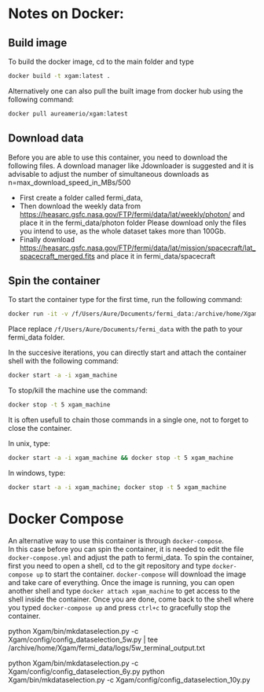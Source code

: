 # Notes on Docker:
## Build image
To build the docker image, cd to the main folder and type
```bash
docker build -t xgam:latest .
```
Alternatively one can also pull the built image from docker hub using the following command:
```bash
docker pull aureamerio/xgam:latest
```
## Download data
Before you are able to use this container, you need to download the following files. A download manager like Jdownloader is suggested and it is advisable to adjust the number of simultaneous downloads as n=max_download_speed_in_MBs/500
- First create a folder called fermi_data,
- Then download the weekly data from https://heasarc.gsfc.nasa.gov/FTP/fermi/data/lat/weekly/photon/ and place it in the fermi_data/photon folder
Please download only the files you intend to use, as the whole dataset takes more than 100Gb.
- Finally download https://heasarc.gsfc.nasa.gov/FTP/fermi/data/lat/mission/spacecraft/lat_spacecraft_merged.fits and place it in fermi_data/spacecraft

## Spin the container
To start the container type for the first time, run the following command:
```bash
docker run -it -v /f/Users/Aure/Documents/fermi_data:/archive/home/Xgam/fermi_data -v /f/Users/Aure/Documents/GitHub/Xgam/Xgam:/run_xgam/Xgam --name Xgam_machine aureamerio/xgam:latest
```
Place replace `/f/Users/Aure/Documents/fermi_data` with the path to your fermi_data folder.

In the succesive iterations, you can directly start and attach the container shell with the following command:
```bash
docker start -a -i xgam_machine
```

To stop/kill the machine use the command:
```bash
docker stop -t 5 xgam_machine
```

It is often usefull to chain those commands in a single one, not to forget to close the container.

In unix, type:
```bash
docker start -a -i xgam_machine && docker stop -t 5 xgam_machine
```

In windows, type:
```bash
docker start -a -i xgam_machine; docker stop -t 5 xgam_machine
```

# Docker Compose
An alternative way to use this container is through `docker-compose`. <br>
In this case before you can spin the container, it is needed to edit the file `docker-compose.yml` and adjust the path to fermi_data.
To spin the container, first you need to open a shell, cd to the git repository and type `docker-compose up` to start the container. `docker-compose` will download the image and take care of everything. Once the image is running, you can open another shell and type `docker attach xgam_machine` to get access to the shell inside the container. Once you are done, come back to the shell where you typed `docker-compose up` and press `ctrl+c` to gracefully stop the container.

python Xgam/bin/mkdataselection.py -c Xgam/config/config_dataselection_5w.py | tee /archive/home/Xgam/fermi_data/logs/5w_terminal_output.txt

python Xgam/bin/mkdataselection.py -c Xgam/config/config_dataselection_6y.py
python Xgam/bin/mkdataselection.py -c Xgam/config/config_dataselection_10y.py
